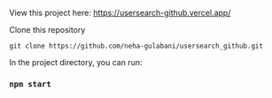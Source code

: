 
View this project here: https://usersearch-github.vercel.app/

Clone this repository

```
git clone https://github.com/neha-gulabani/usersearch_github.git
```

In the project directory, you can run:

### `npm start`





